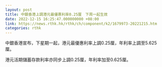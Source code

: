 ```yaml
---
layout: post
title: 中銀香港上調港元最優惠利率0.25厘　下周一起生效
date: 2022-12-15 16:25:47.000000000 +08:00
link: https://news.rthk.hk/rthk/ch/component/k2/1679973-20221215.htm
categories: rthk
---
```


中銀香港宣布，下星期一起，港元最優惠利率上調0.25厘，年利率上調至5.625厘。

港元活期儲蓄存款利率亦同步上調0.25厘，年利率加至0.625厘。
